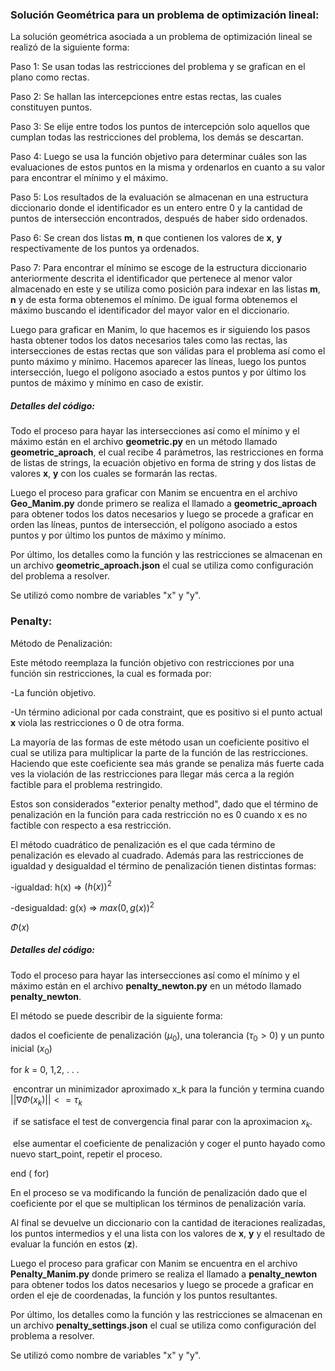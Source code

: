 ### Solución Geométrica para un problema de optimización lineal:

La solución geométrica asociada a un problema de optimización lineal se realizó de la siguiente forma:

Paso 1: Se usan todas las restricciones del problema y se grafican en el plano como rectas.

Paso 2: Se hallan las intercepciones entre estas rectas, las cuales constituyen puntos.

Paso 3: Se elije entre todos los puntos de intercepción solo aquellos que cumplan todas las restricciones del problema, los demás se descartan.

Paso 4: Luego se usa la función objetivo para determinar cuáles son las evaluaciones de estos puntos en la misma y ordenarlos en cuanto a su valor para encontrar el mínimo y el máximo.

Paso 5: Los resultados de la evaluación se almacenan en una estructura diccionario donde el identificador es un entero entre 0 y la cantidad de puntos de intersección encontrados, después de haber sido ordenados.

Paso 6: Se crean dos listas __m__, __n__ que contienen los valores de __x__, __y__ respectivamente de los puntos ya ordenados.

Paso 7: Para encontrar el mínimo se escoge de la estructura diccionario anteriormente descrita el identificador que pertenece al menor valor almacenado en este y se utiliza como posición para indexar en las listas __m__, __n__ y de esta forma obtenemos el mínimo. De igual forma obtenemos el máximo buscando el identificador del mayor valor en el diccionario.

Luego para graficar en Manim, lo que hacemos es ir siguiendo los pasos hasta obtener todos los datos necesarios tales como las rectas, las intersecciones de estas rectas que son válidas para el problema así como el punto máximo y mínimo. Hacemos aparecer las líneas, luego los puntos intersección, luego el polígono asociado a estos puntos y por último los puntos de máximo y mínimo en caso de existir.

##### Detalles del código:

Todo el proceso para hayar las intersecciones así como el mínimo y el máximo están en el archivo __geometric.py__ en un método llamado __geometric_aproach__, el cual recibe 4 parámetros, las restricciones en forma de listas de strings, la ecuación objetivo en forma de string y dos listas de valores __x__, __y__ con los cuales se formarán las rectas. 

Luego el proceso para graficar con Manim se encuentra en el archivo __Geo_Manim.py__ donde primero se realiza el llamado a __geometric_aproach__ para obtener todos los datos necesarios y luego se procede a graficar en orden las líneas, puntos de intersección, el polígono asociado a estos puntos y por último los puntos de máximo y mínimo.

Por último, los detalles como la función y las restricciones se almacenan en un archivo __geometric_aproach.json__ el cual se utiliza como configuración del problema a resolver.

Se utilizó como nombre de variables "x" y "y". 



### Penalty:

Método de Penalización:

Este método reemplaza la función objetivo con restricciones por una función sin restricciones, la cual es formada por:

-La función objetivo.

-Un término adicional por cada constraint, que es positivo si el punto actual __x__ viola las restricciones o 0 de otra forma.

La mayoría de las formas de este método usan un coeficiente positivo el cual se utiliza para multiplicar la parte de la función de las restricciones. Haciendo que este coeficiente sea más grande se penaliza más fuerte cada ves la violación de las restricciones para llegar más cerca a la región factible para el problema restringido.

Estos son considerados "exterior penalty method", dado que el término de penalización en la función para cada restricción no es 0 cuando x es no factible con respecto a esa restricción.

El método cuadrático de penalización es el que cada término de penalización es elevado al cuadrado. Además para las restricciones de igualdad y desigualdad el término de penalización tienen distintas formas:

-igualdad: h(x) => $(h(x))^2$

-desigualdad: g(x) => $max(0, g(x))^2$

$\Phi(x)$

##### Detalles del código:

Todo el proceso para hayar las intersecciones así como el mínimo y el máximo están en el archivo __penalty_newton.py__ en un método llamado __penalty_newton__. 

El método se puede describir de la siguiente forma:

dados el coeficiente de penalización ($\mu_0$), una tolerancia ($\tau_0>0$) y un punto inicial ($x_0$)

for $k$ = 0, 1,2, . . .

​	encontrar un minimizador aproximado x_k para la función y termina cuando $||\nabla \Phi(x_k)||<= \tau_k$

​	if se satisface el test de convergencia final parar con la aproximacion $x_k$.

​	else aumentar el coeficiente de penalización y coger el punto hayado como nuevo start_point, repetir el proceso.

end ( for) 

En el proceso se va modificando la función de penalización dado que el coeficiente por el que se multiplican los términos de penalización varía.

Al final se devuelve un diccionario con la cantidad de iteraciones realizadas, los puntos intermedios y el una lista con los valores de __x__, __y__ y el resultado de evaluar la función en estos (__z__).

Luego el proceso para graficar con Manim se encuentra en el archivo __Penalty_Manim.py__ donde primero se realiza el llamado a __penalty_newton__ para obtener todos los datos necesarios y luego se procede a graficar en orden el eje de coordenadas, la función y los puntos resultantes.

Por último, los detalles como la función y las restricciones se almacenan en un archivo __penalty_settings.json__ el cual se utiliza como configuración del problema a resolver.

Se utilizó como nombre de variables "x" y "y". 